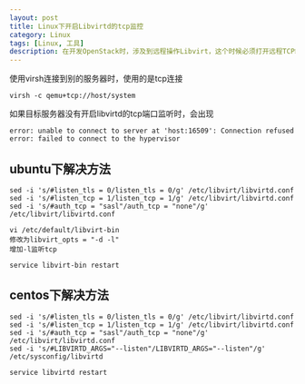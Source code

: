 ```yaml
---
layout: post
title: Linux下开启Libvirtd的tcp监控
category: Linux
tags: [Linux, 工具]
description: 在开发OpenStack时，涉及到远程操作Libvirt，这个时候必须打开远程TCP端口才能正常操作
---
```


使用virsh连接到别的服务器时，使用的是tcp连接

    virsh -c qemu+tcp://host/system

如果目标服务器没有开启libvirtd的tcp端口监听时，会出现

    error: unable to connect to server at 'host:16509': Connection refused
    error: failed to connect to the hypervisor

## ubuntu下解决方法

    sed -i 's/#listen_tls = 0/listen_tls = 0/g' /etc/libvirt/libvirtd.conf
    sed -i 's/#listen_tcp = 1/listen_tcp = 1/g' /etc/libvirt/libvirtd.conf
    sed -i 's/#auth_tcp = "sasl"/auth_tcp = "none"/g' /etc/libvirt/libvirtd.conf

    vi /etc/default/libvirt-bin
    修改为libvirt_opts = "-d -l"  
    增加-l监听tcp

    service libvirt-bin restart

## centos下解决方法

    sed -i 's/#listen_tls = 0/listen_tls = 0/g' /etc/libvirt/libvirtd.conf
    sed -i 's/#listen_tcp = 1/listen_tcp = 1/g' /etc/libvirt/libvirtd.conf
    sed -i 's/#auth_tcp = "sasl"/auth_tcp = "none"/g' /etc/libvirt/libvirtd.conf
    sed -i 's/#LIBVIRTD_ARGS="--listen"/LIBVIRTD_ARGS="--listen"/g' /etc/sysconfig/libvirtd

    service libvirtd restart